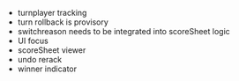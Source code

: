 - turnplayer tracking
- turn rollback is provisory
- switchreason needs to be integrated into scoreSheet logic
- UI focus
- scoreSheet viewer
- undo rerack
- winner indicator